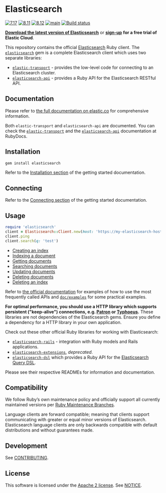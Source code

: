 # Elasticsearch
[![7.17](https://github.com/elastic/elasticsearch-ruby/actions/workflows/7.17.yml/badge.svg?branch=7.17)](https://github.com/elastic/elasticsearch-ruby/actions/workflows/7.17.yml) [![8.11](https://github.com/elastic/elasticsearch-ruby/actions/workflows/8.11.yml/badge.svg?branch=8.11)](https://github.com/elastic/elasticsearch-ruby/actions/workflows/8.11.yml) [![8.12](https://github.com/elastic/elasticsearch-ruby/actions/workflows/8.12.yml/badge.svg?branch=8.12)](https://github.com/elastic/elasticsearch-ruby/actions/workflows/8.12.yml) [![main](https://github.com/elastic/elasticsearch-ruby/actions/workflows/main.yml/badge.svg?branch=main)](https://github.com/elastic/elasticsearch-ruby/actions/workflows/main.yml) [![Build status](https://badge.buildkite.com/e50e66eb71bf6566a6479c8a29b25458f6781ee8e52cee8d96.svg)](https://buildkite.com/elastic/elasticsearch-ruby)

**[Download the latest version of Elasticsearch](https://www.elastic.co/downloads/elasticsearch)**
or
**[sign-up](https://cloud.elastic.co/registration?elektra=en-ess-sign-up-page)**
**for a free trial of Elastic Cloud**.

This repository contains the official [Elasticsearch](https://www.elastic.co/products/elasticsearch) Ruby client. The [`elasticsearch`](https://github.com/elasticsearch/elasticsearch-ruby/tree/main/elasticsearch) gem is a complete Elasticsearch client which uses two separate libraries:

* [`elastic-transport`](https://github.com/elastic/elastic-transport-ruby) - provides the low-level code for connecting to an Elasticsearch cluster.
* [`elasticsearch-api`](https://github.com/elasticsearch/elasticsearch-ruby/tree/main/elasticsearch-api) - provides a Ruby API for the Elasticsearch RESTful API.

## Documentation

Please refer to 
[the full documentation on elastic.co](https://www.elastic.co/guide/en/elasticsearch/client/ruby-api/current/index.html) 
for comprehensive information.

Both `elastic-transport` and `elasticsearch-api` are documented. You can check 
the [`elastic-transport`](https://rubydoc.info/github/elastic/elastic-transport-ruby/) 
and the [`elasticsearch-api`](http://rubydoc.info/gems/elasticsearch-api) 
documentation at RubyDocs.

## Installation

```ruby
gem install elasticsearch
```

Refer to the [Installation section](https://www.elastic.co/guide/en/elasticsearch/client/ruby-api/current/getting-started-ruby.html#_installation)
of the getting started documentation.

## Connecting

Refer to the [Connecting section](https://www.elastic.co/guide/en/elasticsearch/client/ruby-api/current/getting-started-ruby.html#_connecting)
of the getting started documentation.

## Usage

```ruby
require 'elasticsearch'
client = Elasticsearch::Client.new(host: 'https://my-elasticsearch-host.example')
client.ping
client.search(q: 'test')
```

* [Creating an index](https://www.elastic.co/guide/en/elasticsearch/client/ruby-api/current/getting-started-ruby.html#_creating_an_index)
* [Indexing a document](https://www.elastic.co/guide/en/elasticsearch/client/ruby-api/current/getting-started-ruby.html#_indexing_documents)
* [Getting documents](https://www.elastic.co/guide/en/elasticsearch/client/ruby-api/current/getting-started-ruby.html#_getting_documents)
* [Searching documents](https://www.elastic.co/guide/en/elasticsearch/client/ruby-api/current/getting-started-ruby.html#_searching_documents)
* [Updating documents](https://www.elastic.co/guide/en/elasticsearch/client/ruby-api/current/getting-started-ruby.html#_updating_documents)
* [Deleting documents](https://www.elastic.co/guide/en/elasticsearch/client/ruby-api/current/getting-started-ruby.html#_deleting_documents)
* [Deleting an index](https://www.elastic.co/guide/en/elasticsearch/client/ruby-api/current/getting-started-ruby.html#_deleting_an_index)

Refer to [the official documentation](https://www.elastic.co/guide/en/elasticsearch/client/ruby-api/current/examples.html)
for examples of how to use the most frequently called APIs and 
[`doc/examples`](https://github.com/elastic/elasticsearch-ruby/blob/main/docs/examples/) 
for some practical examples.

**For optimal performance, you should use a HTTP library which supports persistent ("keep-alive") connections, e.g. [Patron](https://github.com/toland/patron) or [Typhoeus](https://github.com/typhoeus/typhoeus).** These libraries are not dependencies of the Elasticsearch gems. Ensure you define a dependency for a HTTP library in your own application.

Check out these other official Ruby libraries for working with Elasticsearch:

* [`elasticsearch-rails`](https://github.com/elasticsearch/elasticsearch-rails) - integration with Ruby models and Rails applications.
* [`elasticsearch-extensions`](https://github.com/elastic/elasticsearch-ruby/tree/7.17/elasticsearch-extensions), *deprecated*.
* [`elasticsearch-dsl`](https://github.com/elastic/elasticsearch-dsl-ruby) which provides a Ruby API for the [Elasticsearch Query DSL](https://www.elastic.co/guide/en/elasticsearch/reference/current/query-dsl.html).

Please see their respective READMEs for information and documentation.

## Compatibility

We follow Ruby’s own maintenance policy and officially support all currently maintained versions per [Ruby Maintenance Branches](https://www.ruby-lang.org/en/downloads/branches/).

Language clients are forward compatible; meaning that clients support communicating with greater or equal minor versions of Elasticsearch. Elasticsearch language clients are only backwards compatible with default distributions and without guarantees made.

## Development

See [CONTRIBUTING](https://github.com/elastic/elasticsearch-ruby/blob/main/CONTRIBUTING.md).

## License

This software is licensed under the [Apache 2 license](./LICENSE). See [NOTICE](./NOTICE).
